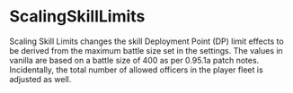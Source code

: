 # ScalingSkillLimits

Scaling Skill Limits changes the skill Deployment Point (DP) limit effects to be derived from the maximum battle size set in the settings. The values in vanilla are based on a battle size of 400 as per 0.95.1a patch notes. Incidentally, the total number of allowed officers in the player fleet is adjusted as well. 
